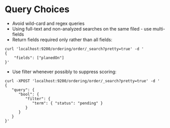 # Query Choices #

* Avoid wild-card and regex queries
* Using full-text and non-analyzed searches on the same filed - use multi-fields
* Return fields required only rather than all fields:
```
curl 'localhost:9200/ordering/order/_search?pretty=true' -d '
{
    "fields": ["planedOn"]
}'
```
* Use filter whenever possibly to suppress scoring:
```
curl -XPOST 'localhost:9200/ordering/order/_search?pretty=true' -d '
{
   "query": {
      "bool": {
         "filter": {
            "term": { "status": "pending" }
         }
      }
   }
}'
```